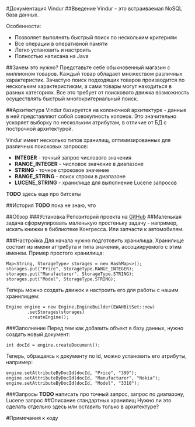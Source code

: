 #Документация Vindur
##Введение
Vindur - это встраиваемая NoSQL база данных.

Особенности:

- Позволяет выполнять быстрый поиск по нескольким критериям
- Все операции в оперативной памяти
- Легко установить и настроить
- Полностью написана на Java

##Зачем это нужно?
Представьте себе обыкновенный магазин с миллионом товаров. Каждый товар обладает множеством различных характеристик.
Зачастую поиск подходящих товаров производится по нескольким характеристикам, а сами товары могут находиться в разных
категориях. Все это требует от поискового движка возможность осуществлять быстрый многокритериальный поиск.

##Архитектура
Vindur базируется на колоночной архитектуре - данные в ней представляют собой совокупность колонок. Это значительно
ускоряет выборку по нескольким атрибутам, в отличие от БД с построчной архитектурой.

Vindur имеет несколько типов хранилищ, оптимизированных для различных поисковых запросов:

- **INTEGER** - точный запрос числового значения
- **RANGE_INTEGER** - числовое значение в диапазоне
- **STRING** - точное строковое значение
- **RANGE_STRING** - поиск строки в диапазоне
- **LUCENE_STRING** - хранилище для выполнение Lucene запросов

**TODO** здесь еще про битсеты

##История
**TODO** пока не знаю, что

##Обзор
###Установка
Репозиторий проекта на [GitHub]
##Маленькая задача
сформулировать маленькую простеньку задачу - например, искать книжки в библиотеке Конгресса.
Или запчасти к автомобилям.

###Настройка
Для начала нужно подготовить хранилища. Хранилище состоит из имени аттрибута и типа значения, ассоциируемого с этим именем. Пример простого хранилища:

    Map<String, StorageType> storages = new HashMap<>();
    storages.put("Price", StorageType.RANGE_INTEGER);
    storages.put("Manufacturer", StorageType.STRING);
    storages.put("Model", StorageType.STRING);

Теперь можно создать движок и настроить его для работы с нашим хранилищем:

    Engine engine = new Engine.EngineBuilder(EWAHBitSet::new)
            .setStorages(storages)
            .createEngine();
###Заполнение
Перед тем как добавить объект в базу данных, нужно создать новый документ:  

    int docId = engine.createDocument();
    
Теперь, обращаясь к документу по id, можно установить его атрибуты, например:

    engine.setAttributeByDocId(docId, "Price", "399");
    engine.setAttributeByDocId(docId, "Manufacturer", "Nokia");
    engine.setAttributeByDocId(docId, "Model", "3310");

###Запросы
**TODO** написать про точный запрос, запрос по диапазону, Lucene запрос
##Описание стандартных хранилищ
Нужно ли это сделать отдельно здесь или оставить только в архитектуре?

#Примечания к коду

[GitHub]:https://github.com/cscenter/Vindur/